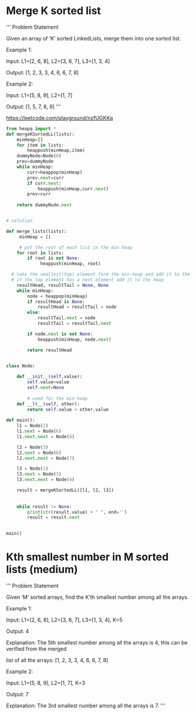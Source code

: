 # Merge K sorted list 

'''
Problem Statement 

Given an array of ‘K’ sorted LinkedLists, merge them into one sorted list.

Example 1:

Input: L1=[2, 6, 8], L2=[3, 6, 7], L3=[1, 3, 4]

Output: [1, 2, 3, 3, 4, 6, 6, 7, 8]

Example 2:

Input: L1=[5, 8, 9], L2=[1, 7]

Output: [1, 5, 7, 8, 9]
'''

https://leetcode.com/playground/nzfUGKKq

```python
from heapq import *
def mergeKSortedLL(lists):
    minHeap=[]
    for item in lists:
        heappush(minHeap,item)
    dummyNode=Node(0)
    prev=dummyNode 
    while minHeap:  
        curr=heappop(minHeap)
        prev.next=curr
        if curr.next:
            heappush(minHeap,curr.next)
        prev=curr    
    
    return dummyNode.next 


# solution 

def merge_lists(lists):
     minHeap = []

     # put the root of each list in the min heap
    for root in lists:
        if root is not None:
             heappush(minHeap, root)

  # take the smallest(top) element form the min-heap and add it to the result
  # if the top element has a next element add it to the heap
    resultHead, resultTail = None, None
    while minHeap:
        node = heappop(minHeap)
        if resultHead is None:
            resultHead = resultTail = node
        else:
            resultTail.next = node
            resultTail = resultTail.next

        if node.next is not None:
            heappush(minHeap, node.next)

        return resultHead


class Node:
    
    def __init__(self,value):
        self.value=value
        self.next=None 
        
        # used for the min-heap
    def __lt__(self, other):
        return self.value < other.value 
        
def main():        
    l1 = Node(2)
    l1.next = Node(6)
    l1.next.next = Node(8)

    l2 = Node(3)
    l2.next = Node(6)
    l2.next.next = Node(7)

    l3 = Node(1)
    l3.next = Node(3)
    l3.next.next = Node(4)

    result = mergeKSortedLL([l1, l2, l3])
    
    
    while result != None:
        print(str(result.value) + " ", end='')
        result = result.next

    
main()


```

# Kth smallest number in M sorted lists (medium)

'''
Problem Statement  

Given ‘M’ sorted arrays, find the K’th smallest number among all the arrays.

Example 1:

Input: L1=[2, 6, 8], L2=[3, 6, 7], L3=[1, 3, 4], K=5

Output: 4

Explanation: The 5th smallest number among all the arrays is 4, this can be verified from the merged 

list of all the arrays: [1, 2, 3, 3, 4, 6, 6, 7, 8]

Example 2:

Input: L1=[5, 8, 9], L2=[1, 7], K=3

Output: 7

Explanation: The 3rd smallest number among all the arrays is 7.
'''
